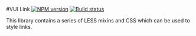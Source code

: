 #VUI Link
[![NPM version][npm-image]][npm-url]
[![Build status][ci-image]][ci-url]

This library contains a series of LESS mixins and CSS which can be used to
style links.

[npm-url]: https://npmjs.org/package/vui-link
[npm-image]: https://badge.fury.io/js/vui-link.png
[ci-image]: https://travis-ci.org/Brightspace/valence-ui-link.svg?branch=master
[ci-url]: https://travis-ci.org/Brightspace/valence-ui-link
